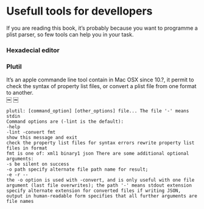 Usefull tools for devellopers
=============



If you are reading this book, it’s probably because you want to programme a plist parser, so few tools can help you in your task.### Hexadecial editor
### PlutilIt’s an apple commande line tool contain in Mac OSX since 10.?, it permit to check the syntax ofproperty list files, or convert a plist file from one format to another.   ￼￼    plutil: [command_option] [other_options] file... The file '-' means stdin    Command options are (-lint is the default):    -help    -lint -convert fmt    show this message and exit    check the property list files for syntax errors rewrite property list files in format    fmt is one of: xml1 binary1 json There are some additional optional arguments:    -s be silent on success    -o path specify alternate file path name for result;    -e -r --    the -o option is used with -convert, and is only useful with one file argument (last file overwrites); the path '-' means stdout extension specify alternate extension for converted files if writing JSON, output in human-readable form specifies that all further arguments are file names